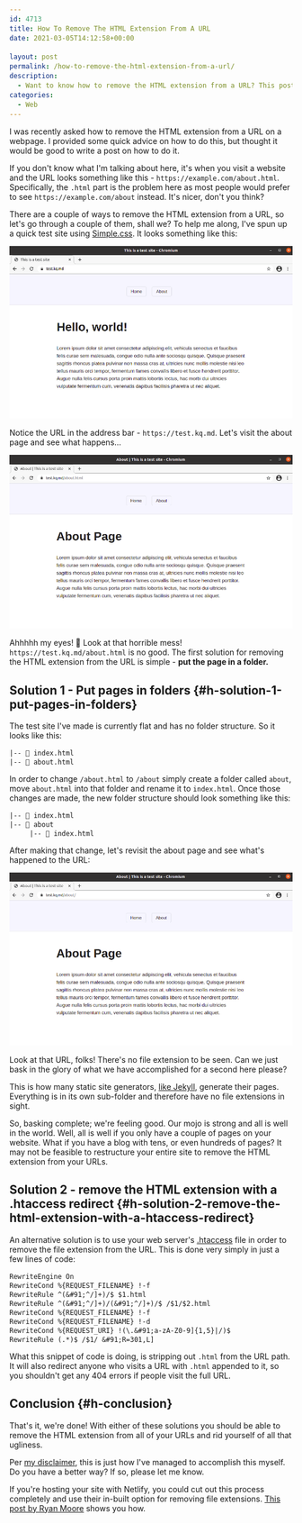 ```yaml
---
id: 4713
title: How To Remove The HTML Extension From A URL
date: 2021-03-05T14:12:58+00:00

layout: post
permalink: /how-to-remove-the-html-extension-from-a-url/
description:
  - Want to know how to remove the HTML extension from a URL? This post has a couple of solutions on how to remove the HTML extensions easily.
categories:
  - Web
---
```

<p class="medium">
  I was recently asked how to remove the HTML extension from a URL on a webpage. I provided some quick advice on how to do this, but thought it would be good to write a post on how to do it.
</p>

If you don't know what I'm talking about here, it's when you visit a website and the URL looks something like this - `https://example.com/about.html`. Specifically, the `.html` part is the problem here as most people would prefer to see `https://example.com/about` instead. It's nicer, don't you think?

There are a couple of ways to remove the HTML extension from a URL, so let's go through a couple of them, shall we? To help me along, I've spun up a quick test site using <a href="https://simplecss.org" target="_blank" rel="noreferrer noopener">Simple.css</a>. It looks something like this:

![](/assets/images/test-site-01.png)

Notice the URL in the address bar - `https://test.kq.md`. Let's visit the about page and see what happens&#8230;

![](/assets/images/test-site-02.png)

Ahhhhh my eyes! 🤮 Look at that horrible mess! `https://test.kq.md/about.html` is no good. The first solution for removing the HTML extension from the URL is simple - **put the page in a folder.**

## Solution 1 - Put pages in folders {#h-solution-1-put-pages-in-folders}

The test site I've made is currently flat and has no folder structure. So it looks like this:

```
|-- 📄 index.html
|-- 📄 about.html
```

In order to change `/about.html` to `/about` simply create a folder called `about`, move `about.html` into that folder and rename it to `index.html`. Once those changes are made, the new folder structure should look something like this:

```
|-- 📄 index.html
|-- 📁 about
     |-- 📄 index.html
```

After making that change, let's revisit the about page and see what's happened to the URL:

![](/assets/images/test-site-03.png)

Look at that URL, folks! There's no file extension to be seen. Can we just bask in the glory of what we have accomplished for a second here please?

This is how many static site generators, [like Jekyll](/how-to-build-jekyll-site-simple-css/), generate their pages. Everything is in its own sub-folder and therefore have no file extensions in sight.

So, basking complete; we're feeling good. Our mojo is strong and all is well in the world. Well, all is well if you only have a couple of pages on your website. What if you have a blog with tens, or even hundreds of pages? It may not be feasible to restructure your entire site to remove the HTML extension from your URLs.

## Solution 2 - remove the HTML extension with a .htaccess redirect {#h-solution-2-remove-the-html-extension-with-a-htaccess-redirect}

An alternative solution is to use your web server's <a href="https://en.wikipedia.org/wiki/.htaccess" target="_blank" rel="noreferrer noopener">.htaccess</a> file in order to remove the file extension from the URL. This is done very simply in just a few lines of code:

```
RewriteEngine On
RewriteCond %{REQUEST_FILENAME} !-f
RewriteRule ^(&#91;^/]+)/$ $1.html
RewriteRule ^(&#91;^/]+)/(&#91;^/]+)/$ /$1/$2.html
RewriteCond %{REQUEST_FILENAME} !-f
RewriteCond %{REQUEST_FILENAME} !-d
RewriteCond %{REQUEST_URI} !(\.&#91;a-zA-Z0-9]{1,5}|/)$
RewriteRule (.*)$ /$1/ &#91;R=301,L]
```

What this snippet of code is doing, is stripping out `.html` from the URL path. It will also redirect anyone who visits a URL with `.html` appended to it, so you shouldn't get any 404 errors if people visit the full URL.

## Conclusion {#h-conclusion}

That's it, we're done! With either of these solutions you should be able to remove the HTML extension from all of your URLs and rid yourself of all that ugliness.

Per [my disclaimer](/disclaimer/), this is just how I've managed to accomplish this myself. Do you have a better way? If so, please let me know.

If you're hosting your site with Netlify, you could cut out this process completely and use their in-built option for removing file extensions. <a href="https://blog.mooreanalysis.com/extension-removal/" target="_blank" rel="noreferrer noopener">This post by Ryan Moore</a> shows you how.
